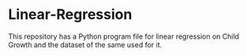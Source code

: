 # Linear-Regression
This repository has a Python program file for linear regression on Child Growth and the dataset of the same used for it.
